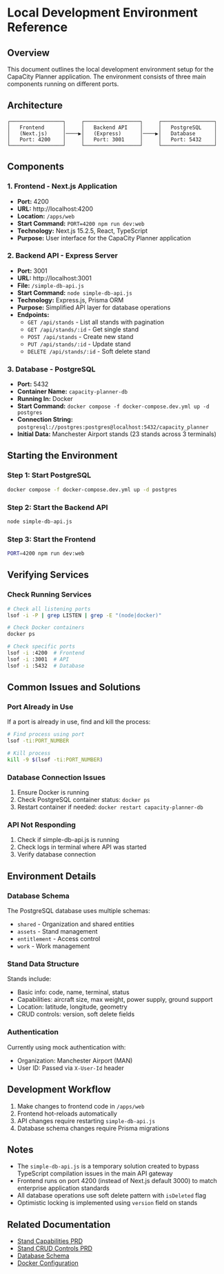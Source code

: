 # Local Development Environment Reference

## Overview

This document outlines the local development environment setup for the CapaCity Planner application. The environment consists of three main components running on different ports.

## Architecture

```
┌─────────────────┐     ┌──────────────────┐     ┌─────────────────┐
│   Frontend      │     │   Backend API    │     │   PostgreSQL    │
│   (Next.js)     │────▶│   (Express)      │────▶│   Database      │
│   Port: 4200    │     │   Port: 3001     │     │   Port: 5432    │
└─────────────────┘     └──────────────────┘     └─────────────────┘
```

## Components

### 1. Frontend - Next.js Application
- **Port:** 4200
- **URL:** http://localhost:4200
- **Location:** `/apps/web`
- **Start Command:** `PORT=4200 npm run dev:web`
- **Technology:** Next.js 15.2.5, React, TypeScript
- **Purpose:** User interface for the CapaCity Planner application

### 2. Backend API - Express Server
- **Port:** 3001
- **URL:** http://localhost:3001
- **File:** `/simple-db-api.js`
- **Start Command:** `node simple-db-api.js`
- **Technology:** Express.js, Prisma ORM
- **Purpose:** Simplified API layer for database operations
- **Endpoints:**
  - `GET /api/stands` - List all stands with pagination
  - `GET /api/stands/:id` - Get single stand
  - `POST /api/stands` - Create new stand
  - `PUT /api/stands/:id` - Update stand
  - `DELETE /api/stands/:id` - Soft delete stand

### 3. Database - PostgreSQL
- **Port:** 5432
- **Container Name:** `capacity-planner-db`
- **Running In:** Docker
- **Start Command:** `docker compose -f docker-compose.dev.yml up -d postgres`
- **Connection String:** `postgresql://postgres:postgres@localhost:5432/capacity_planner`
- **Initial Data:** Manchester Airport stands (23 stands across 3 terminals)

## Starting the Environment

### Step 1: Start PostgreSQL
```bash
docker compose -f docker-compose.dev.yml up -d postgres
```

### Step 2: Start the Backend API
```bash
node simple-db-api.js
```

### Step 3: Start the Frontend
```bash
PORT=4200 npm run dev:web
```

## Verifying Services

### Check Running Services
```bash
# Check all listening ports
lsof -i -P | grep LISTEN | grep -E "(node|docker)"

# Check Docker containers
docker ps

# Check specific ports
lsof -i :4200  # Frontend
lsof -i :3001  # API
lsof -i :5432  # Database
```

## Common Issues and Solutions

### Port Already in Use
If a port is already in use, find and kill the process:
```bash
# Find process using port
lsof -ti:PORT_NUMBER

# Kill process
kill -9 $(lsof -ti:PORT_NUMBER)
```

### Database Connection Issues
1. Ensure Docker is running
2. Check PostgreSQL container status: `docker ps`
3. Restart container if needed: `docker restart capacity-planner-db`

### API Not Responding
1. Check if simple-db-api.js is running
2. Check logs in terminal where API was started
3. Verify database connection

## Environment Details

### Database Schema
The PostgreSQL database uses multiple schemas:
- `shared` - Organization and shared entities
- `assets` - Stand management
- `entitlement` - Access control
- `work` - Work management

### Stand Data Structure
Stands include:
- Basic info: code, name, terminal, status
- Capabilities: aircraft size, max weight, power supply, ground support
- Location: latitude, longitude, geometry
- CRUD controls: version, soft delete fields

### Authentication
Currently using mock authentication with:
- Organization: Manchester Airport (MAN)
- User ID: Passed via `X-User-Id` header

## Development Workflow

1. Make changes to frontend code in `/apps/web`
2. Frontend hot-reloads automatically
3. API changes require restarting `simple-db-api.js`
4. Database schema changes require Prisma migrations

## Notes

- The `simple-db-api.js` is a temporary solution created to bypass TypeScript compilation issues in the main API gateway
- Frontend runs on port 4200 (instead of Next.js default 3000) to match enterprise application standards
- All database operations use soft delete pattern with `isDeleted` flag
- Optimistic locking is implemented using `version` field on stands

## Related Documentation

- [Stand Capabilities PRD](./PRD/1.1_Assets_Module.md)
- [Stand CRUD Controls PRD](./PRD/1.1.1.2_Stand_CRUD_Controls.md)
- [Database Schema](../packages/assets-module/prisma/schema.prisma)
- [Docker Configuration](../docker-compose.dev.yml)